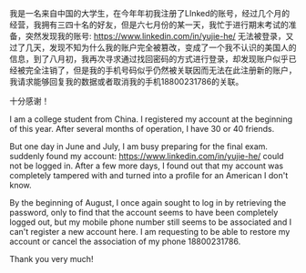 我是一名来自中国的大学生，在今年年初我注册了LInked的账号，经过几个月的经营，我拥有三四十名的好友，但是六七月份的某一天，我忙于进行期末考试的准备，突然发现我的账号: https://www.linkedin.com/in/yujie-he/ 无法被登录，又过了几天，发现不知为什么我的账户完全被篡改，变成了一个我不认识的美国人的信息，到了八月初，我再次寻求通过找回密码的方式进行登录，却发现账户似乎已经被完全注销了，但是我的手机号码似乎仍然被关联因而无法在此注册新的账户，我请求能够回复我的数据或者取消我的手机18800231786的关联。

十分感谢！



I am a college student from China. I registered my account at the beginning of this year. After several months of operation, I have 30 or 40 friends. 

But one day in June and July, I am busy preparing for the final exam. suddenly found my account: https://www.linkedin.com/in/yujie-he/ could not be logged in. After a few more days, I found out that my account was completely tampered with and turned into a profile for an American I don't know.

By the beginning of August, I once again sought to log in by retrieving the password, only to find that the account seems to have been completely logged out, but my mobile phone number still seems to be associated and I can't register a new account here. I am requesting to be able to restore my account or cancel the association of my phone 18800231786.

Thank you very much!

